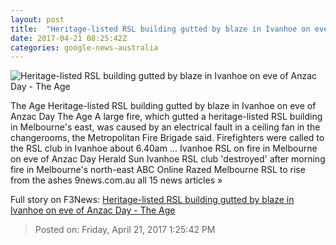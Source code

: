```yaml
---
layout: post
title:  "Heritage-listed RSL building gutted by blaze in Ivanhoe on eve of Anzac Day - The Age"
date: 2017-04-21 08:25:42Z
categories: google-news-australia
---
```


![Heritage-listed RSL building gutted by blaze in Ivanhoe on eve of Anzac Day - The Age](http://www.theage.com.au/content/dam/images/g/v/p/6/5/5/image.related.socialLead.620x349.gvp65t.png/1492759736290.jpg)

The Age Heritage-listed RSL building gutted by blaze in Ivanhoe on eve of Anzac Day The Age A large fire, which gutted a heritage-listed RSL building in Melbourne's east, was caused by an electrical fault in a ceiling fan in the changerooms, the Metropolitan Fire Brigade said. Firefighters were called to the RSL club in Ivanhoe about 6.40am ... Ivanhoe RSL on fire in Melbourne on eve of Anzac Day Herald Sun Ivanhoe RSL club 'destroyed' after morning fire in Melbourne's north-east ABC Online Razed Melbourne RSL to rise from the ashes 9news.com.au all 15 news articles »


Full story on F3News: [Heritage-listed RSL building gutted by blaze in Ivanhoe on eve of Anzac Day - The Age](http://www.f3nws.com/n/ahAYEC)

> Posted on: Friday, April 21, 2017 1:25:42 PM
